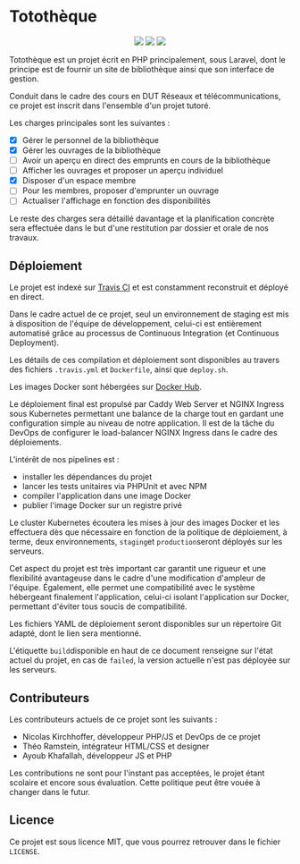 <p align="center"><h1>Totothèque</h1></p>

<p align="center">
    <a href="https://travis-ci.com/nkirchhoffer/tototheque" alt="TravisCI Status"><img src="https://travis-ci.com/nkirchhoffer/tototheque.svg?branch=master" /></a>
    <a href="https://github.styleci.io/repos/177466059"><img src="https://github.styleci.io/repos/177466059/shield?branch=master"></a>
    <a href="https://www.codacy.com?utm_source=github.com&amp;utm_medium=referral&amp;utm_content=nkirchhoffer/tototheque&amp;utm_campaign=Badge_Grade"><img src="https://api.codacy.com/project/badge/Grade/e742f20d1f2f49c39261bcf78ed472cc"/></a>
</p>

Totothèque est un projet écrit en PHP principalement, sous Laravel, dont le principe est de fournir un site de bibliothèque ainsi que son interface de gestion.

Conduit dans le cadre des cours en DUT Réseaux et télécommunications, ce projet est inscrit dans l'ensemble d'un projet tutoré.

Les charges principales sont les suivantes :

- [x] Gérer le personnel de la bibliothèque
- [x] Gérer les ouvrages de la bibliothèque
- [ ] Avoir un aperçu en direct des emprunts en cours de la bibliothèque
- [ ] Afficher les ouvrages et proposer un aperçu individuel
- [x] Disposer d'un espace membre
- [ ] Pour les membres, proposer d'emprunter un ouvrage
- [ ] Actualiser l'affichage en fonction des disponibilités

Le reste des charges sera détaillé davantage et la planification concrète sera effectuée dans le but d'une restitution par dossier et orale de nos travaux.

## Déploiement

Le projet est indexé sur [Travis CI](https://travis-ci.com) et est constamment reconstruit et déployé en direct.

Dans le cadre actuel de ce projet, seul un environnement de staging est mis à disposition de l'équipe de développement, celui-ci est entièrement automatisé grâce au processus de Continuous Integration (et Continuous Deployment).

Les détails de ces compilation et déploiement sont disponibles au travers des fichiers `.travis.yml` et `Dockerfile`, ainsi que `deploy.sh`.

Les images Docker sont hébergées sur [Docker Hub](https://hub.docker.com).

Le déploiement final est propulsé par Caddy Web Server et NGINX Ingress sous Kubernetes permettant une balance de la charge tout en gardant une configuration simple au niveau de notre application. Il est de la tâche du DevOps de configurer le load-balancer NGINX Ingress dans le cadre des déploiements.

L'intérêt de nos pipelines est :

- installer les dépendances du projet
- lancer les tests unitaires via PHPUnit et avec NPM
- compiler l'application dans une image Docker
- publier l'image Docker sur un registre privé

Le cluster Kubernetes écoutera les mises à jour des images Docker et les effectuera dès que nécessaire en fonction de la politique de déploiement, à terme, deux environnements, `staging`et `production`seront déployés sur les serveurs.

Cet aspect du projet est très important car garantit une rigueur et une flexibilité avantageuse dans le cadre d'une modification d'ampleur de l'équipe. Également, elle permet une compatibilité avec le système hébergeant finalement l'application, celui-ci isolant l'application sur Docker, permettant d'éviter tous soucis de compatibilité.

Les fichiers YAML de déploiement seront disponibles sur un répertoire Git adapté, dont le lien sera mentionné.

L'étiquette `build`disponible en haut de ce document renseigne sur l'état actuel du projet, en cas de `failed`, la version actuelle n'est pas déployée sur les serveurs.

## Contributeurs

Les contributeurs actuels de ce projet sont les suivants :

- Nicolas Kirchhoffer, développeur PHP/JS et DevOps de ce projet
- Théo Ramstein, intégrateur HTML/CSS et designer
- Ayoub Khafallah, développeur JS et PHP

Les contributions ne sont pour l'instant pas acceptées, le projet étant scolaire et encore sous évaluation. Cette politique peut être vouée à changer dans le futur.

## Licence

Ce projet est sous licence MIT, que vous pourrez retrouver dans le fichier `LICENSE`.
